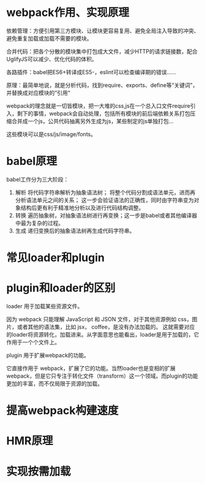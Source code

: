 # webpack作用、实现原理
依赖管理：方便引用第三方模块、让模块更容易复用、避免全局注入导致的冲突、避免重复加载或加载不需要的模块。

合并代码：把各个分散的模块集中打包成大文件，减少HTTP的请求链接数，配合UglifyJS可以减少、优化代码的体积。

各路插件：babel把ES6+转译成ES5-，eslint可以检查编译期的错误……

原理：最简单地说，就是分析代码，找到require、exports、define等“关键词”，并替换成对应模块的“引用“

webpack的理念就是一切皆模块，把一大堆的css,js在一个总入口文件require引入，剩下的事情，webpack会自动处理，包括所有模块的前后端依赖关系打包压缩合并成一个js，公共代码抽离另外生成为js，某些制定的js单独打包...

这些模块可以是css/js/image/fonts。
# babel原理
babel工作分为三大阶段：
1. 解析
将代码字符串解析为抽象语法树；
将整个代码分割成语法单元，进而再分析语法单元之间的关系；
这一步会验证语法的正确性，同时由字符串变为对象结构后更有利于精准地分析以及进行代码结构调整。
2. 转换
遍历抽象树，对抽象语法树进行再变换；这一步是babel或者其他编译器中最为复杂的过程。
3. 生成
递归变换后的抽象语法树再生成代码字符串。
# 常见loader和plugin

# plugin和loader的区别
loader 用于加载某些资源文件。

因为 webpack 只能理解 JavaScript 和 JSON 文件，对于其他资源例如 css，图片，或者其他的语法集，比如 jsx， coffee，是没有办法加载的。 这就需要对应的loader将资源转化，加载进来。从字面意思也能看出，loader是用于加载的，它作用于一个个文件上。

plugin 用于扩展webpack的功能。

它直接作用于 webpack，扩展了它的功能。当然loader也是变相的扩展webpack，但是它只专注于转化文件（transform）这一个领域。而plugin的功能更加的丰富，而不仅局限于资源的加载。
# 提高webpack构建速度

# HMR原理

# 实现按需加载
